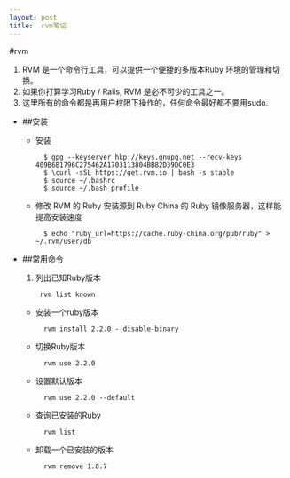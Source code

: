 ```yaml
---
layout:	post
title:	rvm笔记
---
```


#rvm
>
1. RVM 是一个命令行工具，可以提供一个便捷的多版本Ruby 环境的管理和切换。
2. 如果你打算学习Ruby / Rails, RVM 是必不可少的工具之一。 
3. 这里所有的命令都是再用户权限下操作的，任何命令最好都不要用sudo.

* ##安装
	* 安装
	 
			$ gpg --keyserver hkp://keys.gnupg.net --recv-keys 409B6B1796C275462A1703113804BB82D39DC0E3
			$ \curl -sSL https://get.rvm.io | bash -s stable
			$ source ~/.bashrc
			$ source ~/.bash_profile

	* 修改 RVM 的 Ruby 安装源到 Ruby China 的 Ruby 镜像服务器，这样能提高安装速度

			$ echo "ruby_url=https://cache.ruby-china.org/pub/ruby" > ~/.rvm/user/db
* ##常用命令	
	1. 列出已知Ruby版本

			rvm list known
	* 安装一个ruby版本
	
			rvm install 2.2.0 --disable-binary
	* 切换Ruby版本

			rvm use 2.2.0
	* 设置默认版本

			rvm use 2.2.0 --default
	* 查询已安装的Ruby

			rvm list
	* 卸载一个已安装的版本

			rvm remove 1.8.7

